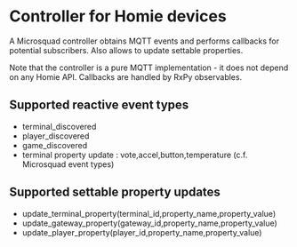 # Controller for Homie devices

A Microsquad controller obtains MQTT events and performs callbacks for potential subscribers.
Also allows to update settable properties.

Note that the controller is a pure MQTT implementation - it does not
depend on any Homie API.
Callbacks are handled by RxPy observables.

## Supported reactive event types

* terminal_discovered
* player_discovered
* game_discovered
* terminal property update : vote,accel,button,temperature (c.f. Microsquad event types)

## Supported settable property updates

* update_terminal_property(terminal_id,property_name,property_value)
* update_gateway_property(gateway_id,property_name,property_value)
* update_player_property(player_id,property_name,property_value)



